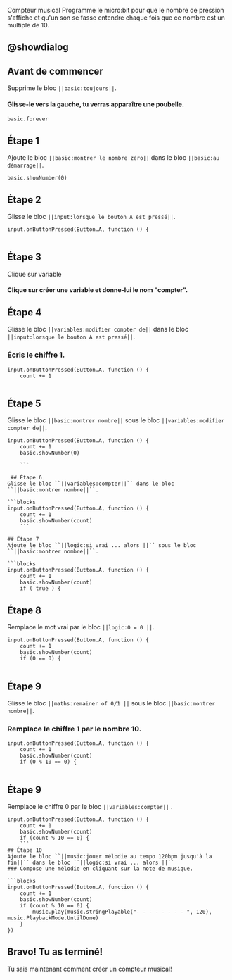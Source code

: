  Compteur musical
Programme le micro:bit pour que le nombre de pression s'affiche et qu'un son se fasse entendre chaque fois que ce nombre est un multiple de 10.

## @showdialog
## Avant de commencer
Supprime le bloc ``||basic:toujours||``.
#### Glisse-le vers la gauche, tu verras apparaître une poubelle.

```blocks
basic.forever
```


## Étape 1

Ajoute le bloc ``||basic:montrer le nombre zéro||`` dans le bloc ``||basic:au démarrage||``.

```blocks
basic.showNumber(0)
```
## Étape 2

Glisse le bloc ``||input:lorsque le bouton A est pressé||``.

```blocks
input.onButtonPressed(Button.A, function () {
   
```
## Étape 3

Clique sur variable
#### Clique sur créer une variable et donne-lui le nom "compter".

## Étape 4
Glisse le bloc ``||variables:modifier compter de||`` dans le bloc ``||input:lorsque le bouton A est pressé||``.
### Écris le chiffre 1.

```blocks
input.onButtonPressed(Button.A, function () {
    count += 1
    
```
## Étape 5
Glisse le bloc ``||basic:montrer nombre||`` sous le bloc ``||variables:modifier compter de||``.

```blocks
input.onButtonPressed(Button.A, function () {
    count += 1
    basic.showNumber(0)
   
    ```

 ## Étape 6  
Glisse le bloc ``||variables:compter||`` dans le bloc ``||basic:montrer nombre||``.

```blocks
input.onButtonPressed(Button.A, function () {
    count += 1
    basic.showNumber(count)
    ```

## Étape 7
Ajoute le bloc ``||logic:si vrai ... alors ||`` sous le bloc ``||basic:montrer nombre||``.

```blocks
input.onButtonPressed(Button.A, function () {
    count += 1
    basic.showNumber(count)
    if ( true ) {

```

## Étape 8
Remplace le mot vrai par le bloc ``||logic:0 = 0 ||``.

```blocks
input.onButtonPressed(Button.A, function () {
    count += 1
    basic.showNumber(count)
    if (0 == 0) {
    
```

## Étape 9
Glisse le bloc ``||maths:remainer of 0/1 ||`` sous le bloc ``||basic:montrer nombre||``.
### Remplace le chiffre 1 par le nombre 10.
```blocks
input.onButtonPressed(Button.A, function () {
    count += 1
    basic.showNumber(count)
    if (0 % 10 == 0) {
    
```

## Étape 9
Remplace le chiffre 0 par le bloc ``||variables:compter||`` .

```blocks
input.onButtonPressed(Button.A, function () {
    count += 1
    basic.showNumber(count)
    if (count % 10 == 0) {
    ```
## Étape 10
Ajoute le bloc ``||music:jouer mélodie au tempo 120bpm jusqu'à la fin||`` dans le bloc ``||logic:si vrai ... alors ||``
### Compose une mélodie en cliquant sur la note de musique.

```blocks
input.onButtonPressed(Button.A, function () {
    count += 1
    basic.showNumber(count)
    if (count % 10 == 0) {
        music.play(music.stringPlayable("- - - - - - - - ", 120), music.PlaybackMode.UntilDone)
    }
})
```
## Bravo! Tu as terminé!
Tu sais maintenant comment créer un compteur musical!
